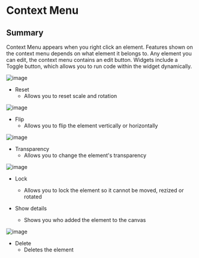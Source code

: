 # Context Menu

## Summary
Context Menu appears when you right click an element. Features shown on the context menu depends on what element it belongs to.
Any element you can edit, the context menu contains an edit button. Widgets include a Toggle button, which allows you to run code within the widget dynamically.

![image](https://github.com/PoglyApp/pogly-documentation/assets/24190408/96137fa0-6620-4bb7-bbdd-4ced7d4305f7)

- Reset
  - Allows you to reset scale and rotation

![image](https://github.com/PoglyApp/pogly-documentation/assets/24190408/61c44fd4-1b64-485e-b409-6e9f48772d10)

- Flip
  - Allows you to flip the element vertically or horizontally

![image](https://github.com/PoglyApp/pogly-documentation/assets/24190408/b4877a39-323e-4ed8-84c4-6fa4d8c5cb94)

- Transparency
  - Allows you to change the element's transparency

![image](https://github.com/PoglyApp/pogly-documentation/assets/24190408/db26c6d0-718e-471a-86c1-4d151854544c)

- Lock
  - Allows you to lock the element so it cannot be moved, rezized or rotated

- Show details
  - Shows you who added the element to the canvas

![image](https://github.com/PoglyApp/pogly-documentation/assets/24190408/102cfe63-64a3-4944-9fba-5b8b78ce56b0)

- Delete
  - Deletes the element
